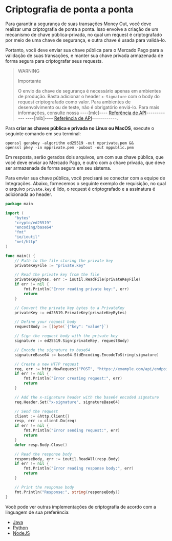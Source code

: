 # Criptografia de ponta a ponta

Para garantir a segurança de suas transações Money Out, você deve realizar uma criptografia de ponta a ponta. Isso envolve a criação de um mecanismo de chave pública-privada, no qual um request é criptografado por meio de uma chave de segurança, e outra chave é usada para validá-lo.

Portanto, você deve enviar sua chave pública para o Mercado Pago para a validação de suas transações, e manter sua chave privada armazenada de forma segura para criptografar seus requests.


> WARNING
> 
> Importante
>
> O envio da chave de segurança é necessário apenas em ambientes de produção. Basta adicionar o header `x-Signature` com o body do request criptografado como valor. Para ambientes de desenvolvimento ou de teste, não é obrigatório enviá-lo. Para mais informações, consulte nossa ----[mlc]---- [Referência de API](/developers/pt/reference/money-out/bank-transfer-mlc/post)------------ ----[mlb]---- [Referência de API](/developers/pt/reference/money-out/bank-transfer-mlb/post)------------.

Para **criar as chaves pública e privada no Linux ou MacOS**, execute o seguinte comando em seu terminal:

```terminal
openssl genpkey -algorithm ed25519 -out mpprivate.pem && 
openssl pkey -in mpprivate.pem -pubout -out mppublic.pem
```

Em resposta, serão gerados dois arquivos, um com sua chave pública, que você deve enviar ao Mercado Pago, e outro com a chave privada, que deve ser armazenada de forma segura em seu sistema.

Para enviar sua chave pública, você precisará se conectar com a equipe de Integrações. Abaixo, fornecemos o seguinte exemplo de requisição, no qual o arquivo `private.key` é lido, o request é criptografado e a assinatura é adicionada ao header.

```Go
package main

import (
    "bytes"
    "crypto/ed25519"
    "encoding/base64"
    "fmt"
    "io/ioutil"
    "net/http"
)

func main() {
    // Path to the file storing the private key
    privateKeyFile := "private.key"

    // Read the private key from the file
    privateKeyBytes, err := ioutil.ReadFile(privateKeyFile)
    if err != nil {
        fmt.Println("Error reading private key:", err)
        return
    }

    // Convert the private key bytes to a PrivateKey
    privateKey := ed25519.PrivateKey(privateKeyBytes)

    // Define your request body
    requestBody := []byte(`{"key": "value"}`)

    // Sign the request body with the private key
    signature := ed25519.Sign(privateKey, requestBody)

    // Encode the signature to base64
    signatureBase64 := base64.StdEncoding.EncodeToString(signature)

    // Create a new HTTP request
    req, err := http.NewRequest("POST", "https://example.com/api/endpoint", bytes.NewBuffer(requestBody))
    if err != nil {
        fmt.Println("Error creating request:", err)
        return
    }

    // Add the x-signature header with the base64 encoded signature
    req.Header.Set("x-signature", signatureBase64)

    // Send the request
    client := &http.Client{}
    resp, err := client.Do(req)
    if err != nil {
        fmt.Println("Error sending request:", err)
        return
    }
    defer resp.Body.Close()

    // Read the response body
    responseBody, err := ioutil.ReadAll(resp.Body)
    if err != nil {
        fmt.Println("Error reading response body:", err)
        return
    }

    // Print the response body
    fmt.Println("Response:", string(responseBody))
}
```

Você pode ver outras implementações de criptografia de acordo com a linguagem de sua preferência: 
 * [Java](https://github.com/google/tink)
 * [Python](https://github.com/google/tink)
 * [NodeJS](https://nodejs.org/api/crypto.html#crypto_class_sign)

